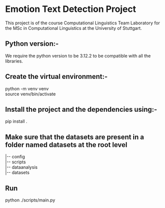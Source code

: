 # Emotion Text Detection Project

This project is of the course Computational Linguistics Team Laboratory for the MSc in Computational Linguistics at the University of Stuttgart.

## Python version:-

We require the python version to be 3.12.2 to be compatible with all the libraries.

## Create the virtual environment:-

python -m venv venv       
source venv/bin/activate     


## Install the project and the dependencies using:- 

pip install .


## Make sure that the datasets are present in a folder named datasets at the root level

|-- config  
|-- scripts    
|-- dataanalysis   
|-- datasets   


## Run

python ./scripts/main.py
